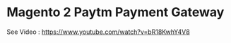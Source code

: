 Magento 2 Paytm Payment Gateway
======================

See Video : https://www.youtube.com/watch?v=bR18KwhY4V8